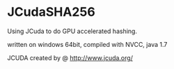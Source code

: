 # JCudaSHA256
Using JCuda to do GPU accelerated hashing.

written on windows 64bit, compiled with NVCC, java 1.7

JCUDA created by @ http://www.jcuda.org/
